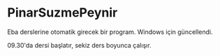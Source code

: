 # PinarSuzmePeynir
Eba derslerine otomatik girecek bir program. Windows için güncellendi.

09.30'da dersi başlatır, sekiz ders boyunca çalışır.
